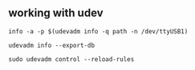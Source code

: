 ## working with udev

```
info -a -p $(udevadm info -q path -n /dev/ttyUSB1)
```



```
udevadm info --export-db
```


```
sudo udevadm control --reload-rules
```
